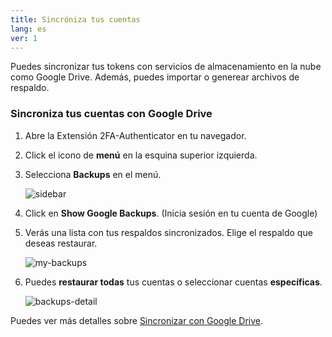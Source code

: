 ```yaml
---
title: Sincróniza tus cuentas 
lang: es
ver: 1
---
```


Puedes sincronizar tus tokens con servicios de almacenamiento en la nube como Google Drive. Además, puedes importar o generear archivos de respaldo.

### Sincroniza tus cuentas con Google Drive

1. Abre la Extensión 2FA-Authenticator en tu navegador.
2. Click el icono de **menú** en la esquina superior izquierda.
3. Selecciona **Backups** en el menú.

   ![sidebar](/img/docs/sidebar.png)

4. Click en **Show Google Backups**. (Inicia sesión en tu cuenta de Google)
6. Verás una lista con tus respaldos sincronizados. Elige el respaldo que deseas restaurar.

   ![my-backups](/img/docs/my-backups.png)

8. Puedes **restaurar todas** tus cuentas o seleccionar cuentas **específicas**.

   ![backups-detail](/img/docs/backups-detail.png)

Puedes ver más detalles sobre [Sincronizar con Google Drive](/docs/import-o-export-backups/google/). 
